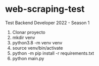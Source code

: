 # web-scraping-test

Test Backend Developer
2022 - Season 1

1. Clonar proyecto
2. mkdir venv
3. python3.8 -m venv venv
4. source venv/bin/activate
5. python -m pip install -r requirements.txt
6. python main.py
